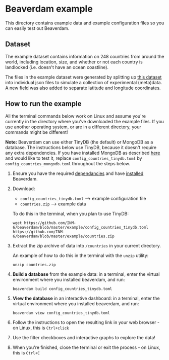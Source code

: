 # Beaverdam example

This directory contains example data and example configuration files so you can easily test out Beaverdam.

## Dataset

The example dataset contains information on 248 countries from around the world, including location, size, and whether or not each country is landlocked (i.e. doesn't have an ocean coastline).

The files in the example dataset were generated by splitting up [this dataset](https://github.com/ozlerhakan/mongodb-json-files/blob/master/datasets/countries-small.json) into individual json files to simulate a collection of experimental (meta)data.  A new field was also added to separate latitude and longitude coordinates.

## How to run the example

All the terminal commands below work on Linux and assume you're currently in the directory where you've downloaded the example files.  If you use another operating system, or are in a different directory, your commands might be different!

**Note:**  Beaverdam can use either TinyDB (the default) or MongoDB as a database.  The instructions below use TinyDB, because it doesn't require any extra dependencies.  If you have installed MongoDB as described [here](../README.md#dependencies) and would like to test it, replace `config_countries_tinydb.toml` by `config_countries_mongodb.toml` throughout the steps below.

1. Ensure you have the required [dependancies](../README.md#dependencies) and have [installed](../README.md#installation) Beaverdam.
1. Download:
    - `config_countries_tinydb.toml` --> example configuration file
    - `countries.zip` --> example data
    
    To do this in the terminal, when you plan to use TinyDB:
    ```
    wget https://github.com/INM-6/beaverdam/blob/master/example/config_countries_tinydb.toml https://github.com/INM-6/beaverdam/blob/master/example/countries.zip
    ```

1. Extract the zip archive of data into `/countries` in your current directory.

    An example of how to do this in the terminal with the `unzip` utility:
    ```
    unzip countries.zip
    ```
1. **Build a database** from the example data:  in a terminal, enter the virtual environment where you installed beaverdam, and run:
    ```
    beaverdam build config_countries_tinydb.toml
    ```
1. **View the database** in an interactive dashboard:  in a terminal, enter the virtual environment where you installed beaverdam, and run:
    ```
    beaverdam view config_countries_tinydb.toml
    ```
1. Follow the instructions to open the resulting link in your web browser - on Linux, this is `Ctrl+click`
1. Use the filter checkboxes and interactive graphs to explore the data!
1. When you're finished, close the terminal or exit the process - on Linux, this is `Ctrl+C`